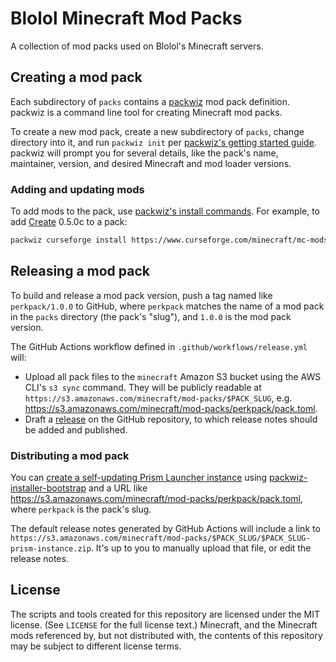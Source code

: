 # Blolol Minecraft Mod Packs

A collection of mod packs used on Blolol's Minecraft servers.

## Creating a mod pack

Each subdirectory of `packs` contains a [packwiz](https://github.com/packwiz/packwiz) mod pack definition. packwiz is a command line tool for creating Minecraft mod packs.

To create a new mod pack, create a new subdirectory of `packs`, change directory into it, and run `packwiz init` per [packwiz's getting started guide](https://packwiz.infra.link/tutorials/creating/getting-started/). packwiz will prompt you for several details, like the pack's name, maintainer, version, and desired Minecraft and mod loader versions.

### Adding and updating mods

To add mods to the pack, use [packwiz's install commands](https://packwiz.infra.link/tutorials/creating/adding-mods/). For example, to add [Create](https://www.curseforge.com/minecraft/mc-mods/create) 0.5.0c to a pack:

```sh
packwiz curseforge install https://www.curseforge.com/minecraft/mc-mods/create/files/3872145
```

## Releasing a mod pack

To build and release a mod pack version, push a tag named like `perkpack/1.0.0` to GitHub, where `perkpack` matches the name of a mod pack in the `packs` directory (the pack's "slug"), and `1.0.0` is the mod pack version.

The GitHub Actions workflow defined in `.github/workflows/release.yml` will:

* Upload all pack files to the `minecraft` Amazon S3 bucket using the AWS CLI's `s3 sync` command. They will be publicly readable at `https://s3.amazonaws.com/minecraft/mod-packs/$PACK_SLUG`, e.g. https://s3.amazonaws.com/minecraft/mod-packs/perkpack/pack.toml.
* Draft a [release](https://github.com/blolol/minecraft-mod-packs/releases) on the GitHub repository, to which release notes should be added and published.

### Distributing a mod pack

You can [create a self-updating Prism Launcher instance](https://packwiz.infra.link/tutorials/installing/packwiz-installer/) using [packwiz-installer-bootstrap](https://github.com/packwiz/packwiz-installer-bootstrap) and a URL like https://s3.amazonaws.com/minecraft/mod-packs/perkpack/pack.toml, where `perkpack` is the pack's slug.

The default release notes generated by GitHub Actions will include a link to `https://s3.amazonaws.com/minecraft/mod-packs/$PACK_SLUG/$PACK_SLUG-prism-instance.zip`. It's up to you to manually upload that file, or edit the release notes.

## License

The scripts and tools created for this repository are licensed under the MIT license. (See `LICENSE` for the full license text.) Minecraft, and the Minecraft mods referenced by, but not distributed with, the contents of this repository may be subject to different license terms.
